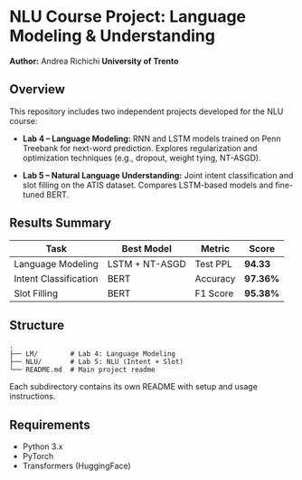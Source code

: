 # NLU Course Project: Language Modeling & Understanding

**Author:** Andrea Richichi
**University of Trento**

## Overview

This repository includes two independent projects developed for the NLU course:

* **Lab 4 – Language Modeling:**
  RNN and LSTM models trained on Penn Treebank for next-word prediction. Explores regularization and optimization techniques (e.g., dropout, weight tying, NT-ASGD).

* **Lab 5 – Natural Language Understanding:**
  Joint intent classification and slot filling on the ATIS dataset. Compares LSTM-based models and fine-tuned BERT.

## Results Summary

| Task                  | Best Model     | Metric   | Score      |
| --------------------- | -------------- | -------- | ---------- |
| Language Modeling     | LSTM + NT-ASGD | Test PPL | **94.33**  |
| Intent Classification | BERT           | Accuracy | **97.36%** |
| Slot Filling          | BERT           | F1 Score | **95.38%** |

## Structure

```
.
├── LM/        # Lab 4: Language Modeling
├── NLU/       # Lab 5: NLU (Intent + Slot)
└── README.md  # Main project readme
```

Each subdirectory contains its own README with setup and usage instructions.

## Requirements

* Python 3.x
* PyTorch
* Transformers (HuggingFace)

